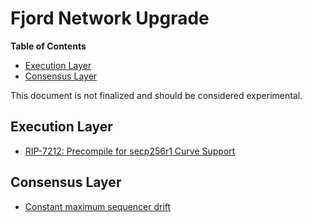 # Fjord Network Upgrade

<!-- START doctoc generated TOC please keep comment here to allow auto update -->
<!-- DON'T EDIT THIS SECTION, INSTEAD RE-RUN doctoc TO UPDATE -->
**Table of Contents**

- [Execution Layer](#execution-layer)
- [Consensus Layer](#consensus-layer)

<!-- END doctoc generated TOC please keep comment here to allow auto update -->

This document is not finalized and should be considered experimental.

## Execution Layer

- [RIP-7212: Precompile for secp256r1 Curve Support](https://github.com/ethereum/RIPs/blob/master/RIPS/rip-7212.md)

## Consensus Layer

- [Constant maximum sequencer drift](./derivation.md#batch-queue)
